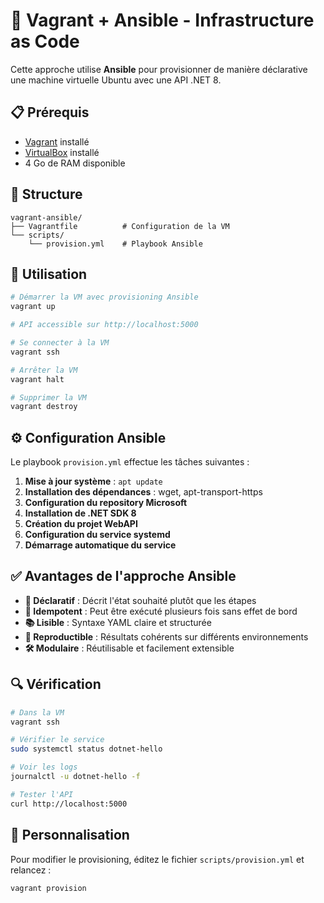 # 🎯 Vagrant + Ansible - Infrastructure as Code

Cette approche utilise **Ansible** pour provisionner de manière déclarative une machine virtuelle Ubuntu avec une API .NET 8.

## 📋 Prérequis

- [Vagrant](https://www.vagrantup.com/downloads) installé
- [VirtualBox](https://www.virtualbox.org/wiki/Downloads) installé
- 4 Go de RAM disponible

## 📁 Structure

```
vagrant-ansible/
├── Vagrantfile          # Configuration de la VM
└── scripts/
    └── provision.yml    # Playbook Ansible
```

## 🚀 Utilisation

```bash
# Démarrer la VM avec provisioning Ansible
vagrant up

# API accessible sur http://localhost:5000

# Se connecter à la VM
vagrant ssh

# Arrêter la VM
vagrant halt

# Supprimer la VM
vagrant destroy
```

## ⚙️ Configuration Ansible

Le playbook `provision.yml` effectue les tâches suivantes :

1. **Mise à jour système** : `apt update`
2. **Installation des dépendances** : wget, apt-transport-https
3. **Configuration du repository Microsoft**
4. **Installation de .NET SDK 8** 
5. **Création du projet WebAPI**
6. **Configuration du service systemd**
7. **Démarrage automatique du service**

## ✅ Avantages de l'approche Ansible

- **📝 Déclaratif** : Décrit l'état souhaité plutôt que les étapes
- **🔄 Idempotent** : Peut être exécuté plusieurs fois sans effet de bord
- **📚 Lisible** : Syntaxe YAML claire et structurée
- **🎯 Reproductible** : Résultats cohérents sur différents environnements
- **🛠️ Modulaire** : Réutilisable et facilement extensible

## 🔍 Vérification

```bash
# Dans la VM
vagrant ssh

# Vérifier le service
sudo systemctl status dotnet-hello

# Voir les logs
journalctl -u dotnet-hello -f

# Tester l'API
curl http://localhost:5000
```

## 🔧 Personnalisation

Pour modifier le provisioning, éditez le fichier `scripts/provision.yml` et relancez :

```bash
vagrant provision
```